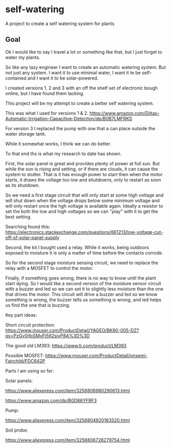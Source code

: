 # self-watering
A project to create a self watering system for plants

## Goal

Ok I would like to say I travel a lot or something like that, but I just forget to water my plants.

So like any lazy engineer I want to create an automatic watering system.  But not just any system.
I want it to use minimal water, I want it te be self-contained and I want it to be solar-powered.

I created versions 1, 2 and 3 with an off the shelf set of electronic bough online, but I have found 
them lacking.  

This project will be my attempt to create a better self watering system.

This was what I used for versions 1 & 2.  https://www.amazon.com/Diitao-Automatic-Irrigation-Capacitive-Detection/dp/B0B7LMFRKS

For version 3 I replaced the pump with one that a can place outside the water storage tank.

While it somewhat works, I think we can do better.

To that end ths is what my research to date has shown.

First, the solar panel is great and provides plenty of power at full sun.  But while the sun is rising
and setting, or if there are clouds, it can cause the system to stutter.  That is it has enough power 
to start then when the motor starts, it draws the voltage too low and shutdowns, only to restart as soon 
as its shutdown.

So we need a first stage circuit that will only start at some high voltage and will shut down when the voltage 
drops below some minimum voltage and will only restart once the hgh voltage is available again.  Ideally a resistor 
to set the both the low and high voltages so we can "play" with it to get the best setting.

Searching found this:  https://electronics.stackexchange.com/questions/661213/low-voltage-cut-off-of-solar-panel-supply

Second, the kit I bought used a relay.  While it works, being outdoors exposed to moisture it is only a matter of time
before the contacts corrode.

So for the second stage moisture sensing circuit, we need to replace the relay with a MOSFET to control the motor. 

Finally, if something goes wrong, there is no way to know until the plant start dying.  So I would like 
a second version of the moisture sensor circuit with a buzzer and led so we can set it to slightly less moisture 
than the one that drives the motor.  This circuit will drive a buzzer and led so we know something is wrong,
the buzzer tells us something is wrong, and led helps us find the one that is buzzing.

Key part ideas:

Short circuit protection: https://www.mouser.com/ProductDetail/YAGEO/BK60-005-DZ?qs=PzGy0jfpSMvFI562sjyP8A%3D%3D

The good old LM393: https://www.ti.com/product/LM393

Possible MOSFET: https://www.mouser.com/ProductDetail/onsemi-Fairchild/FDC642P

Parts I am using so far:

Solar panels:

https://www.aliexpress.com/item/3256806980290613.html

https://www.amazon.com/dp/B0D86YFRF3

Pump:

https://www.aliexpress.com/item/3256804920163520.html

Soil probe: 

https://www.aliexpress.com/item/3256806726279754.html

